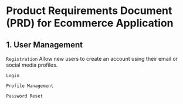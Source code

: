 # Product Requirements Document (PRD) for Ecommerce Application
 
## 1. User Management 
`Registration`
Allow new users to create an account using their email or social media profiles.

`Login`

`Profile Management`

`Password Reset`

